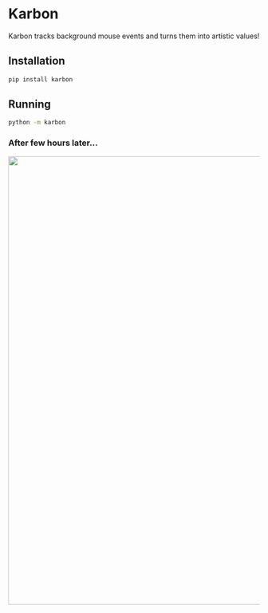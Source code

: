 # Karbon

Karbon tracks background mouse events and turns them into artistic values!

## Installation

```sh
pip install karbon
```

## Running

```sh
python -m karbon
```

### After few hours later...

<div align="center">
  <img src="https://raw.githubusercontent.com/furkanonder/karbon/master/assets/examples/example.jpg" width=900px />
</div>
